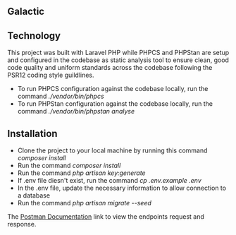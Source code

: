 ## Galactic
## Technology
This project was built with Laravel PHP while PHPCS and PHPStan are setup and configured in the codebase as static analysis tool to ensure clean, good code quality and uniform standards across the codebase following the PSR12 coding style guildlines.

- To run PHPCS configuration against the codebase locally, run the command *./vendor/bin/phpcs*
- To run PHPStan configuration against the codebase locally, run the command *./vendor/bin/phpstan analyse*


## Installation
- Clone the project to your local machine by running this command *composer install*
- Run the command *composer install*
- Run the command *php artisan key:generate*
- If .env file diesn't exist, run the command *cp .env.example .env*
- In the .env file, update the necessary information to allow connection to a database
- Run the command *php artisan migrate --seed*


The [Postman Documentation](https://documenter.getpostman.com/view/19466434/Uz5MFZ9u) link to view the endpoints request and response.